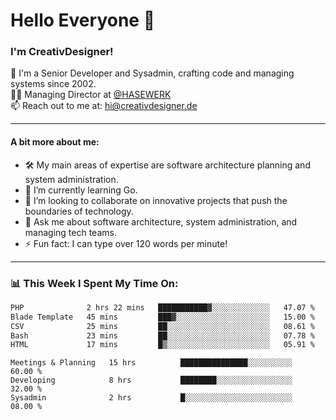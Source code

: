 # Hello Everyone 👋

### I'm CreativDesigner!

🔭 I'm a Senior Developer and Sysadmin, crafting code and managing systems since 2002.  
👨‍💼 Managing Director at [@HASEWERK](https://github.com/HASEWERK)  
📫 Reach out to me at: [hi@creativdesigner.de](mailto:hi@creativdesigner.de)  

---

#### A bit more about me:

- 🛠 My main areas of expertise are software architecture planning and system administration.
- 🌱 I’m currently learning Go.
- 👯 I’m looking to collaborate on innovative projects that push the boundaries of technology.
- 💬 Ask me about software architecture, system administration, and managing tech teams.
- ⚡ Fun fact: I can type over 120 words per minute!  

---

### 📊 **This Week I Spent My Time On:**

<!--START_SECTION:waka-->

```txt
PHP              2 hrs 22 mins   ███████████▓░░░░░░░░░░░░░   47.07 %
Blade Template   45 mins         ███▓░░░░░░░░░░░░░░░░░░░░░   15.00 %
CSV              25 mins         ██░░░░░░░░░░░░░░░░░░░░░░░   08.61 %
Bash             23 mins         ██░░░░░░░░░░░░░░░░░░░░░░░   07.78 %
HTML             17 mins         █▒░░░░░░░░░░░░░░░░░░░░░░░   05.91 %
```

<!--END_SECTION:waka-->

```text
Meetings & Planning   15 hrs          ███████████████░░░░░░░░░░   60.00 % 
Developing            8 hrs           ████████░░░░░░░░░░░░░░░░░   32.00 % 
Sysadmin              2 hrs           █░░░░░░░░░░░░░░░░░░░░░░░░   08.00 %

